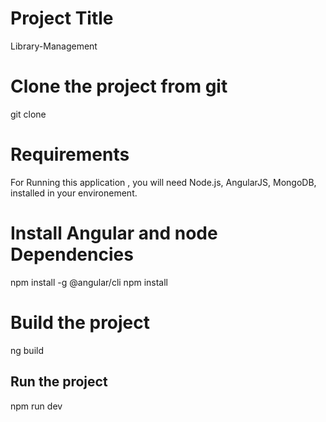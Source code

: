 # Project Title
Library-Management

# Clone the project from git
git clone <URL>

# Requirements
For Running this application , you will need Node.js, AngularJS, MongoDB, installed in your environement.

# Install Angular and node Dependencies
npm install -g @angular/cli
npm install

# Build the project
ng build 

## Run the project
npm run dev
